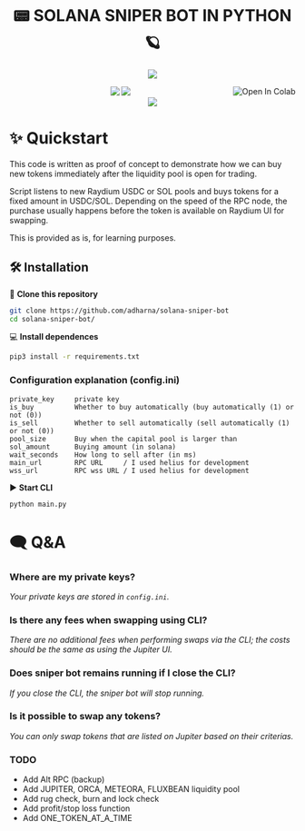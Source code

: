 <div align="center">
    <h1>📟 SOLANA SNIPER BOT IN PYTHON 🪐</h1>
<img src="https://github.com/adharna/solana-sniper-bot/blob/main/Animation.gif?raw=true">
</div>
<p align="center">
<a href="https://colab.research.google.com/github/adharna/solana-sniper-bot/blob/main/Solana_Sniper_Bot.ipynb" target="_parent"><img align="right" src="https://colab.research.google.com/assets/colab-badge.svg" alt="Open In Colab"></a></p>

<p align="center">
    <img src="https://img.shields.io/github/stars/adharna/solana-sniper-bot">
    <img src="https://img.shields.io/github/forks/adharna/solana-sniper-bot">
    <br>
    <img src="https://img.shields.io/github/last-commit/adharna/solana-sniper-bot">
    <br>
</p>

# ✨ Quickstart

This code is written as proof of concept to demonstrate how we can buy new tokens immediately after the liquidity pool is open for trading.

Script listens to new Raydium USDC or SOL pools and buys tokens for a fixed amount in USDC/SOL.
Depending on the speed of the RPC node, the purchase usually happens before the token is available on Raydium UI for swapping.

This is provided as is, for learning purposes.

## 🛠️ Installation

💾 **Clone this repository**
```sh
git clone https://github.com/adharna/solana-sniper-bot
cd solana-sniper-bot/
```

💻 **Install dependences**
```sh
pip3 install -r requirements.txt
```

### Configuration explanation (config.ini)
```commandline
private_key     private key
is_buy          Whether to buy automatically (buy automatically (1) or not (0))
is_sell         Whether to sell automatically (sell automatically (1) or not (0))
pool_size       Buy when the capital pool is larger than
sol_amount      Buying amount (in solana)
wait_seconds    How long to sell after (in ms)
main_url        RPC URL     / I used helius for development
wss_url         RPC wss URL / I used helius for development
```

▶️ **Start CLI**
```sh
python main.py
```

# 🗨️ Q&A
### Where are my private keys?
*Your private keys are stored in `config.ini`.*
### Is there any fees when swapping using CLI?
*There are no additional fees when performing swaps via the CLI; the costs should be the same as using the Jupiter UI.*
### Does sniper bot remains running if I close the CLI?
*If you close the CLI, the sniper bot will stop running.*
### Is it possible to swap any tokens?
*You can only swap tokens that are listed on Jupiter based on their criterias.*


### TODO

- Add Alt RPC (backup)
- Add JUPITER, ORCA, METEORA, FLUXBEAN liquidity pool
- Add rug check, burn and lock check
- Add profit/stop loss function
- Add ONE_TOKEN_AT_A_TIME
